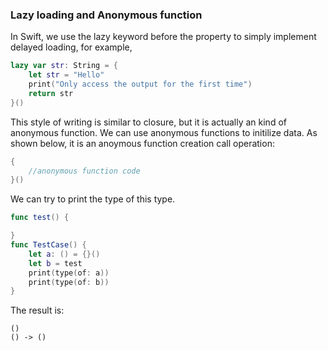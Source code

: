   
### Lazy loading and Anonymous function 
In Swift, we use the lazy keyword before the property to simply implement delayed loading, for example,

```Swift 
lazy var str: String = {
    let str = "Hello" 
    print("Only access the output for the first time")
    return str
}()
```
This style of writing is similar to closure, but it is actually an kind of anonymous function. We can use anonymous functions to initilize data. As shown below, it is an anoymous function creation call operation:
```Swift
{
	//anonymous function code
}()
```
We can try to print the type of this type.
```Swift
func test() {

}
func TestCase() {
    let a: () = {}()
    let b = test
    print(type(of: a))
    print(type(of: b))
}
```
The result is:
```
()
() -> ()
```



